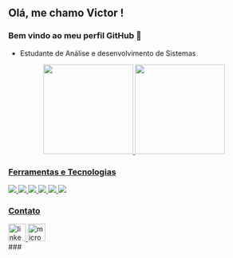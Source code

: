 ## Olá, me chamo Victor ! 
### Bem vindo ao meu perfil GitHub 👋

<!-- 
**VictorM20/VictorM20** is a ✨ _special_ ✨ repository because its `README.md` (this file) appears on your GitHub profile.

Here are some ideas to get you started: -->

- Estudante de Análise e desenvolvimento de Sistemas <br> 

<div align="center">
  <a href="https://github.com/VictorM20">
  <img height="180em" src="https://github-readme-stats-git-masterrstaa-rickstaa.vercel.app/api?username=VictorM20&show_icons=true&theme=dark&include_all_commits=true&count_private=true"/>
  <img height="180em" src="https://github-readme-stats-git-masterrstaa-rickstaa.vercel.app/api/top-langs/?username=VictorM20&layout=compact&langs_count=7&theme=dark"/>
</div> 


###
### Ferramentas e Tecnologias
<div align="left">
  
  <img src="https://img.shields.io/badge/HTML5-E34F26?style=for-the-badge&logo=html5&logoColor=white" />
  <img src="https://img.shields.io/badge/CSS3-1572B6?style=for-the-badge&logo=css3&logoColor=white" />
  <img src="https://img.shields.io/badge/JavaScript-323330?style=for-the-badge&logo=javascript&logoColor=F7DF1E" />
  <img src="https://img.shields.io/badge/Python-FFD43B?style=for-the-badge&logo=python&logoColor=blue" />
  <img src="https://img.shields.io/badge/GIT-E44C30?style=for-the-badge&logo=git&logoColor=white" />
  <img src="https://img.shields.io/badge/GitHub-100000?style=for-the-badge&logo=github&logoColor=white" />
  <!--<img src="https://img.shields.io/badge/Docker-2CA5E0?style=for-the-badge&logo=docker&logoColor=white" />
  <img src="https://img.shields.io/badge/MySQL-005C84?style=for-the-badge&logo=mysql&logoColor=white" />
  <img src="https://img.shields.io/badge/Django-092E20?style=for-the-badge&logo=django&logoColor=green" />-->
</div>

### Contato

<div align="left">
  <a href="https://www.linkedin.com/in/victor-mendes20" target="_blank">
    <img src="https://img.shields.io/static/v1?message=LinkedIn&logo=linkedin&label=&color=0077B5&logoColor=white&labelColor=&style=for-the-badge" height="35" alt="linkedin logo"  />
  </a>
  <a href="mailto:victor.souzamendes@outlook.com" target="_blank">
    <img src="https://img.shields.io/static/v1?message=Outlook&logo=microsoft-outlook&label=&color=0078D4&logoColor=white&labelColor=&style=for-the-badge" height="35" alt="microsoft-outlook logo"  />
  </a>
</div>
### 
</div>

